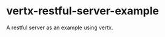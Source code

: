 vertx-restful-server-example
============================

A restful server as an example using vertx.
